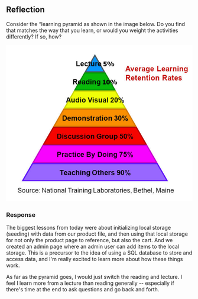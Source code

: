 ## Reflection
Consider the “learning pyramid as shown in the image below. Do you find that matches the way that you learn, or would you weight the activities differently? If so, how?

![title](learning-pyramid.jpg)

### Response
The biggest lessons from today were about initializing local storage (seeding) with data from our product file, and then using that local storage for not only the product page to reference, but also the cart.  And we created an admin page where an admin user can add items to the local storage.  This is a precursor to the idea of using a SQL database to store and access data, and I'm really excited to learn more about how these things work.

As far as the pyramid goes, I would just switch the reading and lecture.  I feel I learn more from a lecture than reading generally -- especially if there's time at the end to ask questions and go back and forth.
